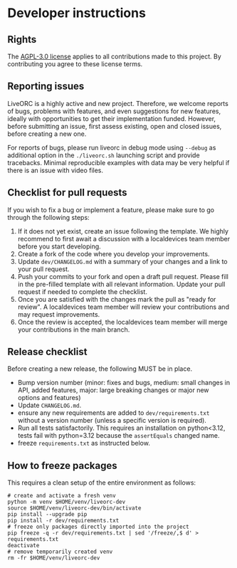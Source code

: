 # Developer instructions

## Rights
The [AGPL-3.0 license](https://github.com/localdevices/LiveORC/blob/main/LICENSE) applies to all contributions made to 
this project. By contributing you agree to these license 
terms.

## Reporting issues
LiveORC is a highly active and new project. Therefore, we welcome reports of bugs, problems with features, and even 
suggestions for new features, ideally with opportunities to get their implementation funded. However, before 
submitting an issue, first assess existing, open and closed issues, before creating a new one.

For reports of bugs, please run liveorc in debug mode using `--debug` as additional option in the `./liveorc.sh` 
launching script and provide tracebacks. Minimal reproducible examples with data may be very helpful if there is an 
issue with video files. 

## Checklist for pull requests

If you wish to fix a bug or implement a feature, please make sure to go through the following steps:

1. If it does not yet exist, create an issue following the template. We highly recommend to first await a discussion 
   with a localdevices team member before you start developing.
2. Create a fork of the code where you develop your improvements.
3. Update `dev/CHANGELOG.md` with a summary of your changes and a link to your pull request.
4. Push your commits to your fork and open a draft pull request. Please fill in the pre-filled template with all 
   relevant information. Update your pull request if needed to complete the checklist.
5. Once you are satisfied with the changes mark the pull as "ready for review". A localdevices team member will 
   review your contributions and may request improvements.
6. Once the review is accepted, the localdevices team member will merge your contributions in the main branch.

## Release checklist

Before creating a new release, the following MUST be in place.

- Bump version number (minor: fixes and bugs, medium: small changes in API, added features, major: large breaking 
  changes or major new options and features)
- Update `CHANGELOG.md`.
- ensure any new requirements are added to `dev/requirements.txt` without a version number (unless a specific 
  version is required).
- Run all tests satisfactorily. This requires an installation on python<3.12, tests fail with python=3.12 because the
  `assertEquals` changed name.
- freeze `requirements.txt` as instructed below.

## How to freeze packages

This requires a clean setup of the entire environment as follows:

```shell
# create and activate a fresh venv
python -m venv $HOME/venv/liveorc-dev
source $HOME/venv/liveorc-dev/bin/activate
pip install --upgrade pip
pip install -r dev/requirements.txt
# freeze only packages directly imported into the project
pip freeze -q -r dev/requirements.txt | sed '/freeze/,$ d' > requirements.txt
deactivate
# remove temporarily created venv
rm -fr $HOME/venv/liveorc-dev

```

